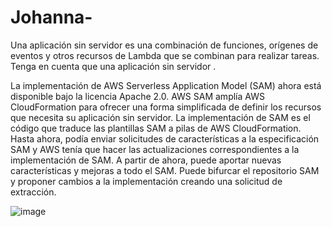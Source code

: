 # Johanna-
Una aplicación sin servidor es una combinación de funciones, orígenes de eventos y otros recursos de Lambda que se combinan para realizar tareas. Tenga en cuenta que una aplicación sin servidor .

La implementación de AWS Serverless Application Model (SAM) ahora está disponible bajo la licencia Apache 2.0. AWS SAM amplía AWS CloudFormation para ofrecer una forma simplificada de definir los recursos que necesita su aplicación sin servidor. La implementación de SAM es el código que traduce las plantillas SAM a pilas de AWS CloudFormation. Hasta ahora, podía enviar solicitudes de características a la especificación SAM y AWS tenía que hacer las actualizaciones correspondientes a la implementación de SAM. A partir de ahora, puede aportar nuevas características y mejoras a todo el SAM. Puede bifurcar el repositorio SAM y proponer cambios a la implementación creando una solicitud de extracción.


![image](https://user-images.githubusercontent.com/79769549/109401224-6d507780-791b-11eb-99ca-21c9973e4f6b.png)
